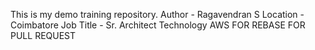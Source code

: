 This is my demo training repository.
Author - Ragavendran S
Location - Coimbatore
Job Title - Sr. Architect Technology AWS
FOR REBASE
FOR PULL REQUEST